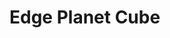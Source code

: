 # Edge Planet Cube 

</br>
<img src ="">
<img src ="">
<img src ="">
<img src ="">
<img src ="">
<img src ="">
